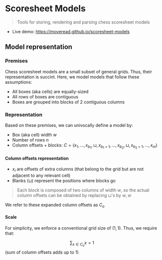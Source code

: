 # Scoresheet Models

> Tools for storing, rendering and parsing chess scoresheet models

- Live demo: https://moveread.github.io/scoresheet-models

## Model representation

### Premises

Chess scoresheet models are a small subset of general grids. Thus, their representation is succint. Here, we model models that follow these assumptions:

- All boxes (aka cells) are equally-sized
- All rows of boxes are contiguous
- Boxes are grouped into blocks of 2 contiguous columns

### Representation

Based on these premises, we can univocally define a model by:

- Box (aka cell) width $w$
- Number of rows $n$
- Column offsets + blocks: $C = (x_1,...,x_{b_1},\sqcup, x_{b_1+1}, ..., x_{b_2}, \sqcup, x_{b_2+1}, ..., x_m)$

#### Column offsets representation
- $x_i$ are offsets of extra columns (that belong to the grid but are not adjacent to any relevant cell)
- Blanks ($\sqcup$) represent the positions where blocks go

> Each block is composed of two columns of width $w$, so the actual column offsets can be obtained by replacing $\sqcup$'s by $w, w$

We refer to these expanded column offsets as $C_o$

#### Scale

For simplicity, we enforce a conventional grid size of $(1, 1)$. Thus, we require that:

$$\sum_{x\in C_o}x = 1$$
(sum of column offsets adds up to 1)
